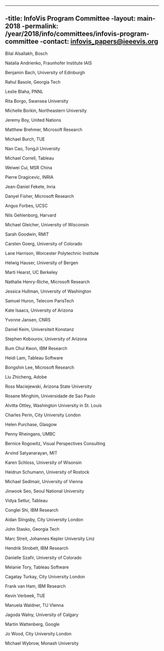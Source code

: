 ----
-title: InfoVis Program Committee
-layout: main-2018
-permalink: /year/2018/info/committees/infovis-program-committee
-contact: infovis_papers@ieeevis.org
----

Bilal   Alsallakh,   Bosch

Natalia Andrienko,   Fraunhofer Institute IAIS

Benjamin    Bach,   University of Edinburgh

Rahul   Basole,   Georgia Tech

Leslie  Blaha,   PNNL

Rita    Borgo,   Swansea University

Michelle    Borkin,   Northeastern University

Jeremy  Boy,   United Nations

Matthew Brehmer,   Microsoft Research

Michael Burch,   TUE

Nan Cao,   TongJi University

Michael Correll,   Tableau

Weiwei  Cui,   MSR China

Pierre  Dragicevic,   INRIA

Jean-Daniel Fekete,   Inria

Danyel  Fisher,   Microsoft Research

Angus   Forbes,   UCSC

Nils    Gehlenborg,   Harvard

Michael Gleicher,   University of Wisconsin

Sarah   Goodwin,   RMIT

Carsten Goerg,   University of Colorado

Lane    Harrison,   Worcester Polytechnic Institute

Helwig  Hauser,   University of Bergen

Marti   Hearst,   UC Berkeley

Nathalie    Henry-Riche,   Microsoft Research

Jessica Hullman,   University of Washington

Samuel  Huron,   Telecom ParisTech

Kate    Isaacs,   University of Arizona

Yvonne  Jansen,   CNRS

Daniel  Keim,   Universiteit Konstanz

Stephen Kobourov,   University of Arizona

Bum Chul    Kwon,   IBM Research

Heidi   Lam,   Tableau Software

Bongshin    Lee,   Microsoft Research

Liu Zhicheng,   Adobe

Ross    Maciejewski,   Arizona State University

Rosane  Minghim,   Universidade de Sao Paulo

Alvitta Ottley,   Washington University in St. Louis

Charles Perin,   City University London

Helen   Purchase,   Glasgow

Penny   Rheingans,   UMBC

Bernice Rogowitz,   Visual Perspectives Consulting

Arvind  Satyanarayan,   MIT

Karen   Schloss,   University of Wisonsin

Heidrun Schumann,   University of Rostock

Michael Sedlmair,   University of Vienna

Jinwook Seo,   Seoul National University

Vidya   Setlur,   Tableau

Conglei Shi,   IBM Research

Aidan   Slingsby,   City University London

John    Stasko,   Georgia Tech

Marc    Streit,   Johannes Kepler University Linz

Hendrik Strobelt,   IBM Research

Danielle    Szafir,   University of Colorado

Melanie Tory,   Tableau Software

Cagatay Turkay,   City University London

Frank   van Ham,   IBM Research

Kevin   Verbeek,   TUE

Manuela Waldner,   TU VIenna

Jagoda  Walny,   University of Calgary

Martin  Wattenberg,   Google

Jo  Wood,   City University London

Michael Wybrow,   Monash University
